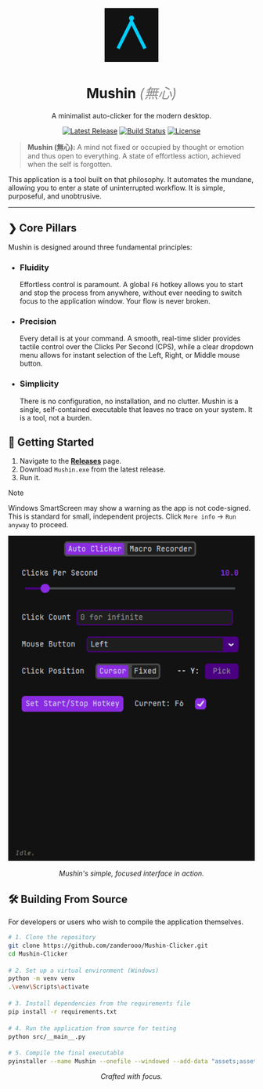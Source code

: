 <div align="center">
  <img src="assets/logo.png" alt="Mushin Logo" width="110"/>
  <h1>Mushin <em style="font-weight: 400; color: #888;">(無心)</em></h1>
  <p>A minimalist auto-clicker for the modern desktop.</p>
</div>

<div align="center">
  
  [![Latest Release](https://img.shields.io/github/v/release/zanderooo/Mushin-Clicker?style=for-the-badge&color=89B4FA&label=Release&logo=github)](https://github.com/zanderooo/Mushin-Clicker/releases/latest)
  [![Build Status](https://img.shields.io/github/actions/workflow/status/zanderooo/Mushin-Clicker/build.yml?branch=main&style=for-the-badge&color=A6E3A1&label=Build&logo=githubactions)](https://github.com/zanderooo/Mushin-Clicker/actions/workflows/build.yml)
  [![License](https://img.shields.io/github/license/zanderooo/Mushin-Clicker?style=for-the-badge&color=F9E2AF&label=License)](https://github.com/zanderooo/Mushin-Clicker/blob/main/LICENSE)

</div>

> **Mushin (無心):** A mind not fixed or occupied by thought or emotion and thus open to everything. A state of effortless action, achieved when the self is forgotten.

This application is a tool built on that philosophy. It automates the mundane, allowing you to enter a state of uninterrupted workflow. It is simple, purposeful, and unobtrusive.

***

## ❯ Core Pillars

Mushin is designed around three fundamental principles:

*   ### Fluidity
    Effortless control is paramount. A global `F6` hotkey allows you to start and stop the process from anywhere, without ever needing to switch focus to the application window. Your flow is never broken.

*   ### Precision
    Every detail is at your command. A smooth, real-time slider provides tactile control over the Clicks Per Second (CPS), while a clear dropdown menu allows for instant selection of the Left, Right, or Middle mouse button.

*   ### Simplicity
    There is no configuration, no installation, and no clutter. Mushin is a single, self-contained executable that leaves no trace on your system. It is a tool, not a burden.

## 🚀 Getting Started

1.  Navigate to the [**Releases**](https://github.com/zanderooo/Mushin-Clicker/releases/latest) page.
2.  Download `Mushin.exe` from the latest release.
3.  Run it.

> [!NOTE]
> Windows SmartScreen may show a warning as the app is not code-signed. This is standard for small, independent projects. Click `More info` → `Run anyway` to proceed.

<div align="center">
  <img src="assets/screen1.png" alt="Mushin Screenshot" width="600"/>
  <p><em>Mushin's simple, focused interface in action.</em></p>
</div>

## 🛠️ Building From Source

For developers or users who wish to compile the application themselves.

```bash
# 1. Clone the repository
git clone https://github.com/zanderooo/Mushin-Clicker.git
cd Mushin-Clicker

# 2. Set up a virtual environment (Windows)
python -m venv venv
.\venv\Scripts\activate

# 3. Install dependencies from the requirements file
pip install -r requirements.txt

# 4. Run the application from source for testing
python src/__main__.py

# 5. Compile the final executable
pyinstaller --name Mushin --onefile --windowed --add-data "assets;assets" --icon="assets/icon.ico" src/__main__.py
```

<div align="center"> <p><em>Crafted with focus.</em></p> </div>